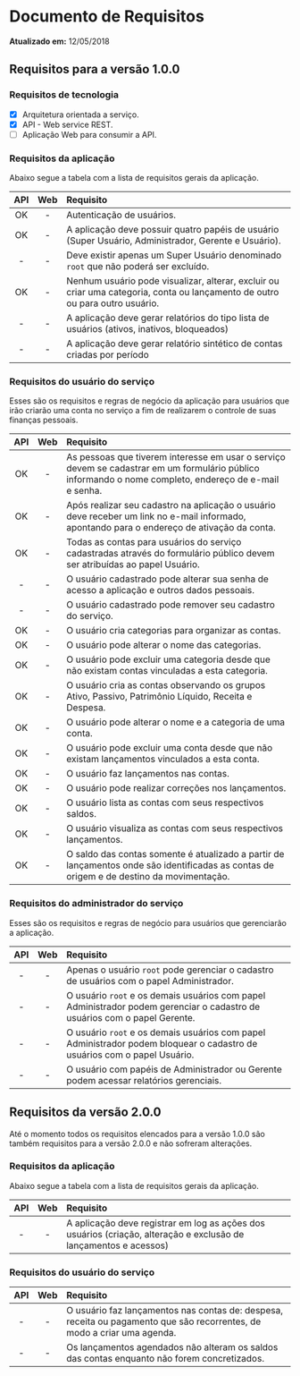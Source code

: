 Documento de Requisitos
=======================

**Atualizado em:** 12/05/2018

Requisitos para a versão 1.0.0
------------------------------

### Requisitos de tecnologia

- [X] Arquitetura orientada a serviço.
- [X] API - Web service REST.
- [ ] Aplicação Web para consumir a API.

### Requisitos da aplicação

Abaixo segue a tabela com a lista de requisitos gerais da aplicação.

| API | Web | Requisito |
|:---:|:---:|:--------- |
| OK  |  -  | Autenticação de usuários. |
| OK  |  -  | A aplicação deve possuir quatro papéis de usuário (Super Usuário, Administrador, Gerente e Usuário). |
|  -  |  -  | Deve existir apenas um Super Usuário denominado `root` que não poderá ser excluído. |
| OK  |  -  | Nenhum usuário pode visualizar, alterar, excluir ou criar uma categoria, conta ou lançamento de outro ou para outro usuário. |
|  -  |  -  | A aplicação deve gerar relatórios do tipo lista de usuários (ativos, inativos, bloqueados) |
|  -  |  -  | A aplicação deve gerar relatório sintético de contas criadas por período |

### Requisitos do usuário do serviço

Esses são os requisitos e regras de negócio da aplicação para usuários que irão criarão uma conta no serviço a fim de realizarem o controle de suas finanças pessoais.

| API | Web | Requisito |
|:---:|:---:|:--------- |
| OK  |  -  | As pessoas que tiverem interesse em usar o serviço devem se cadastrar em um formulário público informando o nome completo, endereço de e-mail e senha. |
| OK  |  -  | Após realizar seu cadastro na aplicação o usuário deve receber um link no e-mail informado, apontando para o endereço de ativação da conta. |
| OK  |  -  | Todas as contas para usuários do serviço cadastradas através do formulário público devem ser atribuídas ao papel Usuário. |
|  -  |  -  | O usuário cadastrado pode alterar sua senha de acesso a aplicação e outros dados pessoais. |
|  -  |  -  | O usuário cadastrado pode remover seu cadastro do serviço. |
| OK  |  -  | O usuário cria categorias para organizar as contas. |
| OK  |  -  | O usuário pode alterar o nome das categorias. |
| OK  |  -  | O usuário pode excluir uma categoria desde que não existam contas vinculadas a esta categoria. |
| OK  |  -  | O usuário cria as contas observando os grupos Ativo, Passivo, Patrimônio Líquido, Receita e Despesa. |
| OK  |  -  | O usuário pode alterar o nome e a categoria de uma conta. |
| OK  |  -  | O usuário pode excluir uma conta desde que não existam lançamentos vinculados a esta conta. |
| OK  |  -  | O usuário faz lançamentos nas contas. |
| OK  |  -  | O usuário pode realizar correções nos lançamentos. |
| OK  |  -  | O usuário lista as contas com seus respectivos saldos. |
| OK  |  -  | O usuário visualiza as contas com seus respectivos lançamentos. |
| OK  |  -  | O saldo das contas somente é atualizado a partir de lançamentos onde são identificadas as contas de origem e de destino da movimentação. |

### Requisitos do administrador do serviço

Esses são os requisitos e regras de negócio para usuários que gerenciarão a aplicação.

| API | Web | Requisito |
|:---:|:---:|:--------- |
|  -  |  -  | Apenas o usuário `root` pode gerenciar o cadastro de usuários com o papel Administrador. |
|  -  |  -  | O usuário `root` e os demais usuários com papel Administrador podem gerenciar o cadastro de usuários com o papel Gerente. |
|  -  |  -  | O usuário `root` e os demais usuários com papel Administrador podem bloquear o cadastro de usuários com o papel Usuário. |
|  -  |  -  | O usuário com papéis de Administrador ou Gerente podem acessar relatórios gerenciais. |

Requisitos da versão 2.0.0
--------------------------

Até o momento todos os requisitos elencados para a versão 1.0.0 são também requisitos para a versão 2.0.0 e não sofreram alterações.

### Requisitos da aplicação

Abaixo segue a tabela com a lista de requisitos gerais da aplicação.

| API | Web | Requisito |
|:---:|:---:|:--------- |
|  -  |  -  | A aplicação deve registrar em log as ações dos usuários (criação, alteração e exclusão de lançamentos e acessos) |

### Requisitos do usuário do serviço

| API | Web | Requisito |
|:---:|:---:|:--------- |
|  -  |  -  | O usuário faz lançamentos nas contas de: despesa, receita ou pagamento que são recorrentes, de modo a criar uma agenda. |
|  -  |  -  | Os lançamentos agendados não alteram os saldos das contas enquanto não forem concretizados. |
